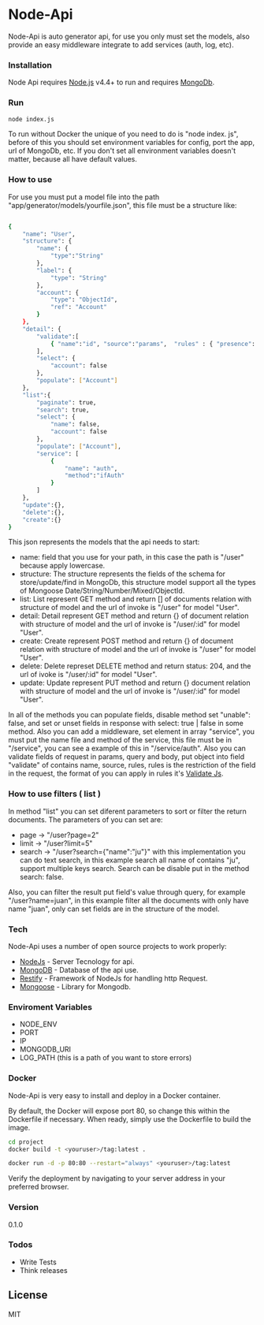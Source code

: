 # Node-Api

Node-Api is auto generator api, for use you only must set the models, also provide an easy middleware integrate to add services (auth, log, etc).

### Installation

Node Api requires [Node.js](https://nodejs.org/) v4.4+ to run and requires [MongoDb](https://www.mongodb.com/).

### Run
```sh
node index.js
```
To run without Docker the unique of you need to do is "node index. js", before of this you should set environment variables for config, port the app, url of MongoDb, etc. If you don't set all environment variables doesn't matter, because all have default values. 

### How to use
For use you must put a model file into the path "app/generator/models/yourfile.json", this file must be a structure like:
```sh

{
	"name": "User",
	"structure": {
		"name": {
			"type":"String"
		},
		"label": {
			"type": "String"
		},
		"account": { 
			"type": "ObjectId", 
			"ref": "Account" 
		}
	},
	"detail": {
		"validate":[
		    { "name":"id", "source":"params",  "rules" : { "presence": true, "length": { "is": 24 } } }
		], 
		"select": {
			"account": false 
		}, 
		"populate": ["Account"] 
	},
	"list":{
		"paginate": true,
		"search": true,
		"select": {
			"name": false,
			"account": false
		}, 
		"populate": ["Account"], 
		"service": [
			{
				"name": "auth", 
				"method":"ifAuth"
			}
		] 
	},
	"update":{},
	"delete":{},
	"create":{}
}
```

This json represents the models that the api needs to start:
* name:  field that you use for your path, in this case the path is  "/user" because apply lowercase.
*  structure: The structure represents the fields of the schema for store/update/find in MongoDb, this structure model support all the types of Mongoose Date/String/Number/Mixed/ObjectId. 
* list: List represent GET method and return [] of documents relation with structure of model and the url of invoke is "/user" for model "User".
* detail: Detail represent GET method and return {} of document relation with structure of model and the url of invoke is "/user/:id" for model "User".
* create: Create represent POST method and return {} of document relation with structure of model and the url of invoke is "/user" for model "User".
* delete: Delete represet DELETE method and return status: 204, and the url of ivoke is "/user/:id" for model "User".
* update: Update represent PUT method and return {} document relation with structure of model and the url of invoke is "/user/:id" for model "User".

In all of the methods you can populate fields, disable method set "unable": false, and set or unset fields in response with select: true | false in some method. Also you can add a middleware, set element in array "service", you must put the name file and method of the service, this file must be in "/service", you can see a example of this in "/service/auth". Also you can validate fields of request in params, query and body, put object into field "validate" of contains name, source, rules, rules is the restriction of the field in  the request, the format of you can apply in rules it's  [Validate Js](https://validatejs.org/#validators).

### How to use filters ( list )
In method "list" you can set diferent parameters to sort or filter the return documents. The parameters of you can set are:
* page -> "/user?page=2"
* limit -> "/user?limit=5"
* search -> "/user?search={"name":"ju"}" with this implementation you can do text search, in this example search all name of contains "ju", support multiple keys search. Search can be disable put in the method search: false.



Also, you can filter the result put field's value through query, for example "/user?name=juan", in this example filter all the documents with only have name "juan", only can set fields are in the structure of the model.

### Tech

Node-Api uses a number of open source projects to work properly:

* [NodeJs](https://nodejs.org/) - Server Tecnology for api.
* [MongoDB](https://www.mongodb.com/) - Database of the api use.
* [Restify](http://restify.com/) - Framework of NodeJs for handling http Request.
* [Mongoose](http://mongoosejs.com/) - Library for Mongodb.

### Enviroment Variables
* NODE_ENV
* PORT
* IP
* MONGODB_URI
* LOG_PATH (this is a path of you want to store errors)

### Docker
Node-Api is very easy to install and deploy in a Docker container.

By default, the Docker will expose port 80, so change this within the Dockerfile if necessary. When ready, simply use the Dockerfile to build the image.

```sh
cd project
docker build -t <youruser>/tag:latest .
```

```sh
docker run -d -p 80:80 --restart="always" <youruser>/tag:latest
```

Verify the deployment by navigating to your server address in your preferred browser.

### Version
0.1.0

### Todos

 - Write Tests
 - Think releases

License
----

MIT
